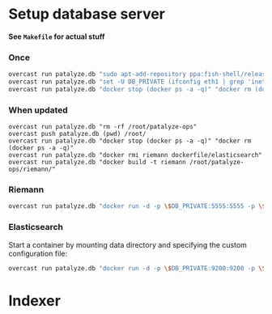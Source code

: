 # Setup database server

**See `Makefile` for actual stuff**
### Once
```sh
overcast run patalyze.db "sudo apt-add-repository ppa:fish-shell/release-2" "sudo apt-get update" "sudo apt-get install fish" "chsh -s (which fish)"
overcast run patalyze.db "set -U DB_PRIVATE (ifconfig eth1 | grep 'inet addr' | awk -F: '{print \$2}' | awk '{print \$1 }')"
overcast run patalyze.db "docker stop (docker ps -a -q)" "docker rm (docker ps -a -q)"
```

### When updated
```
overcast run patalyze.db "rm -rf /root/patalyze-ops"
overcast push patalyze.db (pwd) /root/
overcast run patalyze.db "docker stop (docker ps -a -q)" "docker rm (docker ps -a -q)"
overcast run patalyze.db "docker rmi riemann dockerfile/elasticsearch"
overcast run patalyze.db "docker build -t riemann /root/patalyze-ops/riemann/"
```

### Riemann
```sh
overcast run patalyze.db "docker run -d -p \$DB_PRIVATE:5555:5555 -p \$DB_PRIVATE:5555:5555/udp -p 5556:5556 -v /root/patalyze-ops/riemann:/data riemann"
```

### Elasticsearch

Start a container by mounting data directory and specifying the custom configuration file:
```sh
overcast run patalyze.db "docker run -d -p \$DB_PRIVATE:9200:9200 -p \$DB_PRIVATE:9300:9300 -v /root/patalyze-ops/elasticsearch:/data dockerfile/elasticsearch /elasticsearch/bin/elasticsearch -Des.config=/data/elasticsearch.yml"
```

# Indexer


